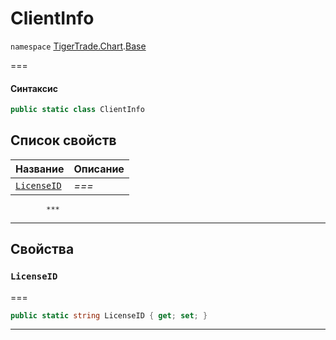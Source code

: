 # ClientInfo

`namespace` [TigerTrade.Chart](../../../).[Base](./)

\===

#### Синтаксис

```csharp
public static class ClientInfo
```

## Список свойств

| Название                                           | Описание |
| -------------------------------------------------- | -------- |
| [`LicenseID`](clientinfo.cs.md#property-licenseid) | _===_    |

```
        ***  
```

***

## Свойства

### `LicenseID` <a href="#property-licenseid" id="property-licenseid"></a>

\===

```csharp
public static string LicenseID { get; set; }
```

***
